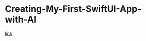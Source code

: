 # Creating-My-First-SwiftUI-App-with-AI

[link](https://medium.com/彼得潘的試煉-勇者的-100-道-swift-ios-app-謎題/242-使用-ai-copilot-edit-創作人生第一個-app-934495e1a28d)
